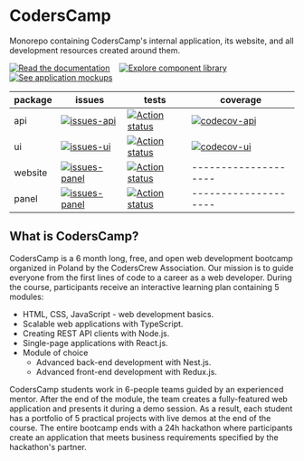# CodersCamp

Monorepo containing CodersCamp's internal application, its website, and all development resources created around them.

[![Read the documentation](https://img.shields.io/badge/-Read%20the%20documentation-21B091?style=for-the-badge&logo=markdown&logoColor=white)](https://coderscamp-docs-vert.vercel.app)&#8239;&#8239;&#8239;&#8239;&#8239;
[![Explore component library](https://img.shields.io/badge/-Explore%20component%20library-FF4785?style=for-the-badge&logo=storybook&logoColor=white)](https://coderscamp-storybook-two.vercel.app)&#8239;&#8239;&#8239;&#8239;&#8239;
[![See application mockups](https://img.shields.io/badge/-See%20application%20mockups-A259FF?style=for-the-badge&logo=figma&logoColor=white)](https://www.figma.com/file/ur0KLA9ZOtiodrAmpXrxh9/CodersCamp-app-and-website)

| package | issues                                                       | tests                                       | coverage                                              |
| ------- | ------------------------------------------------------------ | ------------------------------------------- | ----------------------------------------------------- |
| api     | [![issues-api][issues-api-badge]][issues-api-link]           | [![Action status][workflow]][workflow-link] | [![codecov-api][codecov-api-badge]][codecov-api-link] |
| ui      | [![issues-ui][issues-ui-badge]][issues-ui-link]              | [![Action status][workflow]][workflow-link] | [![codecov-ui][codecov-ui-badge]][codecov-ui-link]    |
| website | [![issues-panel][issues-website-badge]][issues-website-link] | [![Action status][workflow]][workflow-link] | --------------------                                  |
| panel   | [![issues-panel][issues-panel-badge]][issues-panel-link]     | [![Action status][workflow]][workflow-link] | --------------------                                  |

## What is CodersCamp?

CodersCamp is a 6 month long, free, and open web development bootcamp organized in Poland by the CodersCrew Association.
Our mission is to guide everyone from the first lines of code to a career as a web developer. During the course,
participants receive an interactive learning plan containing 5 modules:

- HTML, CSS, JavaScript - web development basics.
- Scalable web applications with TypeScript.
- Creating REST API clients with Node.js.
- Single-page applications with React.js.
- Module of choice
  - Advanced back-end development with Nest.js.
  - Advanced front-end development with Redux.js.

CodersCamp students work in 6-people teams guided by an experienced mentor. After the end of the module, the team
creates a fully-featured web application and presents it during a demo session. As a result, each student has a
portfolio of 5 practical projects with live demos at the end of the course. The entire bootcamp ends with a 24h
hackathon where participants create an application that meets business requirements specified by the hackathon's
partner.

[codecov-api-badge]: https://codecov.io/gh/CodersCrew/coderscamp/branch/main/graph/badge.svg?flag=api
[codecov-api-link]: https://codecov.io/gh/CodersCrew/coderscamp/tree/main/packages/api/src
[codecov-ui-badge]: https://codecov.io/gh/CodersCrew/coderscamp/branch/main/graph/badge.svg?flag=ui
[codecov-ui-link]: https://codecov.io/gh/CodersCrew/coderscamp/tree/main/packages/ui/src
[issues-api-badge]: https://img.shields.io/github/issues/CodersCrew/coderscamp/scope%3A%20%F0%9F%9B%B0%20api
[issues-api-link]: https://github.com/CodersCrew/coderscamp/labels/scope%3A%20%F0%9F%9B%B0%20api
[issues-panel-badge]: https://img.shields.io/github/issues/CodersCrew/coderscamp/scope%3A%20%F0%9F%8E%9B%20panel
[issues-panel-link]: https://github.com/CodersCrew/coderscamp/labels/scope%3A%20%F0%9F%8E%9B%20panel
[issues-ui-badge]: https://img.shields.io/github/issues/CodersCrew/coderscamp/scope%3A%20%F0%9F%92%85%20ui
[issues-ui-link]: https://github.com/CodersCrew/coderscamp/labels/scope%3A%20%F0%9F%92%85%20ui
[issues-website-badge]: https://img.shields.io/github/issues/CodersCrew/coderscamp/scope%3A%20%F0%9F%8C%90%20website
[issues-website-link]: https://github.com/CodersCrew/coderscamp/labels/scope%3A%20%F0%9F%8C%90%20website
[workflow]: https://github.com/CodersCrew/coderscamp/workflows/Code%20Check/badge.svg
[workflow-link]: https://github.com/CodersCrew/coderscamp/actions?query=workflow%3A%22Code%20Check%22
